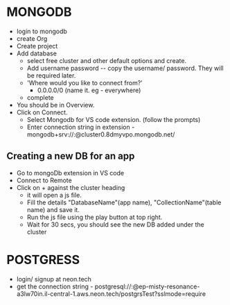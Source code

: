 # MONGODB

* login to mongodb
* create Org
* Create project
* Add database
  * select free cluster and other default options and create.
  * Add username password -- copy the username/ password. They will be required later.
  * 'Where would you like to connect from?'
    * 0.0.0.0/0 (name it. eg - everywhere)
  * complete
* You should be in Overview.
* Click on Connect. 
  * Select Mongodb for VS code extension. (follow the prompts)
  * Enter connection string in extension - mongodb+srv://<user>:<password>@cluster0.8dmyvpo.mongodb.net/

## Creating a new DB for an app
* Go to mongoDb extension in VS code
* Connect to Remote
* Click on + against the cluster heading
  * it will open a js file.
  * Fill the details "DatabaseName"(app name), "CollectionName"(table name) and save it.
  * Run the js file using the play button at top right.
  * Wait for 30 secs, you should see the new DB added under the cluster

# POSTGRESS

* login/ signup at neon.tech
* get the connection string - postgresql://<user>:<password>@ep-misty-resonance-a3lw70in.il-central-1.aws.neon.tech/postgrsTest?sslmode=require 

